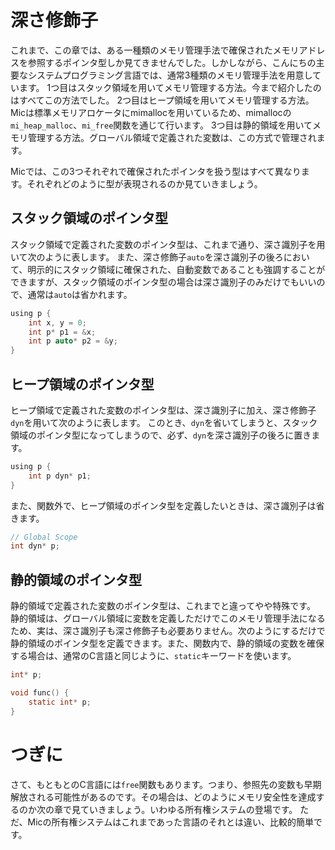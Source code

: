 # 深さ修飾子

これまで、この章では、ある一種類のメモリ管理手法で確保されたメモリアドレスを参照するポインタ型しか見てきませんでした。しかしながら、こんにちの主要なシステムプログラミング言語では、通常3種類のメモリ管理手法を用意しています。
1つ目はスタック領域を用いてメモリ管理する方法。今まで紹介したのはすべてこの方法でした。
2つ目はヒープ領域を用いてメモリ管理する方法。Micは標準メモリアロケータにmimallocを用いているため、mimallocの`mi_heap_malloc`、`mi_free`関数を通じて行います。
3つ目は静的領域を用いてメモリ管理する方法。グローバル領域で定義された変数は、この方式で管理されます。

Micでは、この3つそれぞれで確保されたポインタを扱う型はすべて異なります。それぞれどのように型が表現されるのか見ていきましょう。

## スタック領域のポインタ型

スタック領域で定義された変数のポインタ型は、これまで通り、深さ識別子を用いて次のように表します。
また、深さ修飾子`auto`を深さ識別子の後ろにおいて、明示的にスタック領域に確保された、自動変数であることも強調することができますが、スタック領域のポインタ型の場合は深さ識別子のみだけでもいいので、通常は`auto`は省かれます。

```c
using p {
    int x, y = 0;
    int p* p1 = &x;
    int p auto* p2 = &y;
}
```

## ヒープ領域のポインタ型

ヒープ領域で定義された変数のポインタ型は、深さ識別子に加え、深さ修飾子`dyn`を用いて次のように表します。
このとき、`dyn`を省いてしまうと、スタック領域のポインタ型になってしまうので、必ず、`dyn`を深さ識別子の後ろに置きます。

```c
using p {
    int p dyn* p1;
}
```

また、関数外で、ヒープ領域のポインタ型を定義したいときは、深さ識別子は省きます。
```c
// Global Scope
int dyn* p;
```

## 静的領域のポインタ型

静的領域で定義された変数のポインタ型は、これまでと違ってやや特殊です。
静的領域は、グローバル領域に変数を定義しただけでこのメモリ管理手法になるため、実は、深さ識別子も深さ修飾子も必要ありません。次のようにするだけで静的領域のポインタ型を定義できます。また、関数内で、静的領域の変数を確保する場合は、通常のC言語と同じように、`static`キーワードを使います。

```c
int* p;

void func() {
    static int* p;
}
```

# つぎに

さて、もともとのC言語には`free`関数もあります。つまり、参照先の変数も早期解放される可能性があるのです。その場合は、どのようにメモリ安全性を達成するのか次の章で見ていきましょう。いわゆる所有権システムの登場です。
ただ、Micの所有権システムはこれまであった言語のそれとは違い、比較的簡単です。